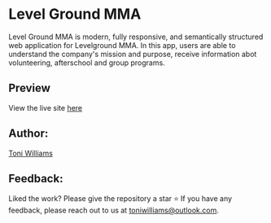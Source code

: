 # Level Ground MMA


Level Ground MMA is modern, fully responsive, and semantically structured web application for Levelground MMA. In this app, users are able to understand the company's mission and purpose, receive information abot volunteering, afterschool and group programs.

## Preview


View the live site [here](https://levelground-mmastudio.netlify.app/)
 

## Author:
[Toni Williams](https://toniwilliams.netlify.app)

## Feedback:
Liked the work? Please give the repository a star ⭐️
If you have any feedback, please reach out to us at toniwilliams@outlook.com.
